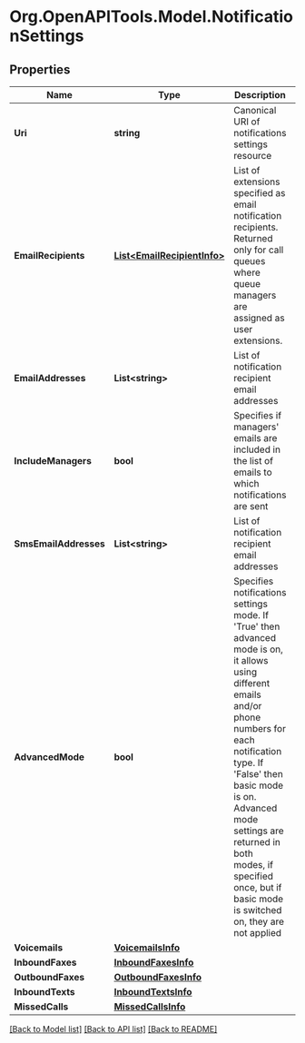 
# Org.OpenAPITools.Model.NotificationSettings

## Properties

Name | Type | Description | Notes
------------ | ------------- | ------------- | -------------
**Uri** | **string** | Canonical URI of notifications settings resource | [optional] 
**EmailRecipients** | [**List&lt;EmailRecipientInfo&gt;**](EmailRecipientInfo.md) | List of extensions specified as email notification recipients. Returned only for call queues where queue managers are assigned as user extensions. | [optional] 
**EmailAddresses** | **List&lt;string&gt;** | List of notification recipient email addresses | [optional] 
**IncludeManagers** | **bool** | Specifies if managers&#39; emails are included in the list of emails to which notifications are sent | [optional] 
**SmsEmailAddresses** | **List&lt;string&gt;** | List of notification recipient email addresses | [optional] 
**AdvancedMode** | **bool** | Specifies notifications settings mode. If &#39;True&#39; then advanced mode is on, it allows using different emails and/or phone numbers for each notification type. If &#39;False&#39; then basic mode is on. Advanced mode settings are returned in both modes, if specified once, but if basic mode is switched on, they are not applied  | [optional] 
**Voicemails** | [**VoicemailsInfo**](VoicemailsInfo.md) |  | [optional] 
**InboundFaxes** | [**InboundFaxesInfo**](InboundFaxesInfo.md) |  | [optional] 
**OutboundFaxes** | [**OutboundFaxesInfo**](OutboundFaxesInfo.md) |  | [optional] 
**InboundTexts** | [**InboundTextsInfo**](InboundTextsInfo.md) |  | [optional] 
**MissedCalls** | [**MissedCallsInfo**](MissedCallsInfo.md) |  | [optional] 

[[Back to Model list]](../README.md#documentation-for-models)
[[Back to API list]](../README.md#documentation-for-api-endpoints)
[[Back to README]](../README.md)

